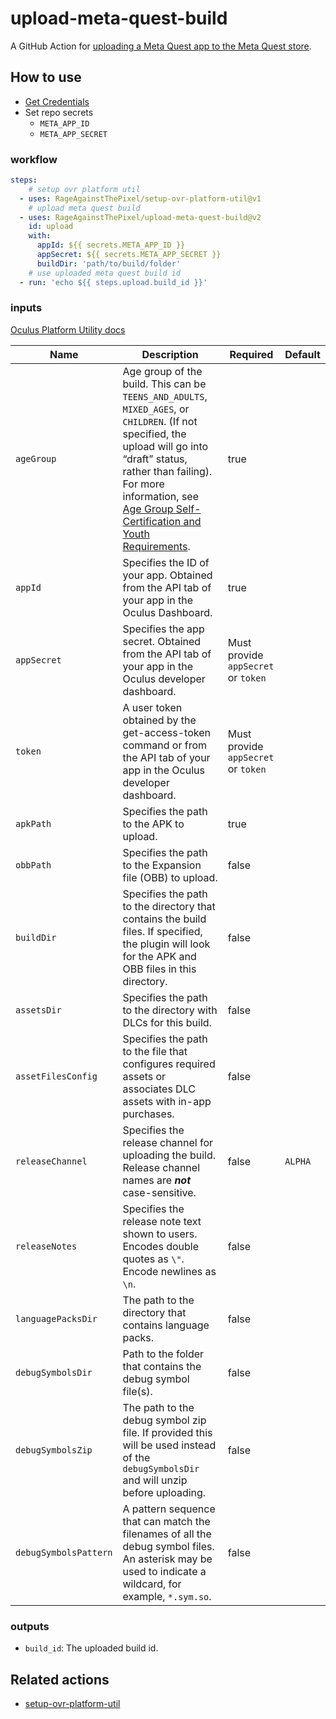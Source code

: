 # upload-meta-quest-build

A GitHub Action for [uploading a Meta Quest app to the Meta Quest store](https://developer.oculus.com/resources/publish-reference-platform-command-line-utility/#upload-quest).

## How to use

* [Get Credentials](https://developer.oculus.com/resources/publish-reference-platform-command-line-utility/#credentials)
* Set repo secrets
  * `META_APP_ID`
  * `META_APP_SECRET`

### workflow

```yaml
steps:
    # setup ovr platform util
  - uses: RageAgainstThePixel/setup-ovr-platform-util@v1
    # upload meta quest build
  - uses: RageAgainstThePixel/upload-meta-quest-build@v2
    id: upload
    with:
      appId: ${{ secrets.META_APP_ID }}
      appSecret: ${{ secrets.META_APP_SECRET }}
      buildDir: 'path/to/build/folder'
    # use uploaded meta quest build id
  - run: 'echo ${{ steps.upload.build_id }}'
```

### inputs

[Oculus Platform Utility docs](https://developer.oculus.com/resources/publish-reference-platform-command-line-utility/)

| Name | Description | Required | Default |
| ---- | ----------- | ------- |----------|
| `ageGroup` | Age group of the build. This can be `TEENS_AND_ADULTS`, `MIXED_AGES`, or `CHILDREN`. (If not specified, the upload will go into “draft” status, rather than failing). For more information, see [Age Group Self-Certification and Youth Requirements](https://developer.oculus.com/resources/age-groups). | true | |
| `appId` | Specifies the ID of your app. Obtained from the API tab of your app in the Oculus Dashboard. | true | |
| `appSecret` |Specifies the app secret. Obtained from the API tab of your app in the Oculus developer dashboard. | Must provide `appSecret` or `token` | |
| `token` | A user token obtained by the get-access-token command or from the API tab of your app in the Oculus developer dashboard. | Must provide `appSecret` or `token` | |
| `apkPath` | Specifies the path to the APK to upload. | true | |
| `obbPath` | Specifies the path to the Expansion file (OBB) to upload. | false | |
| `buildDir` | Specifies the path to the directory that contains the build files. If specified, the plugin will look for the APK and OBB files in this directory. | false | |
| `assetsDir` | Specifies the path to the directory with DLCs for this build. | false | |
| `assetFilesConfig` | Specifies the path to the file that configures required assets or associates DLC assets with in-app purchases. | false | |
| `releaseChannel` | Specifies the release channel for uploading the build. Release channel names are ***not*** case-sensitive. | false | `ALPHA` |
| `releaseNotes` | Specifies the release note text shown to users. Encodes double quotes as `\"`. Encode newlines as `\n`. | false | |
| `languagePacksDir` | The path to the directory that contains language packs. | false | |
| `debugSymbolsDir` | Path to the folder that contains the debug symbol file(s). | false | |
| `debugSymbolsZip` | The path to the debug symbol zip file. If provided this will be used instead of the `debugSymbolsDir` and will unzip before uploading. | false | |
| `debugSymbolsPattern` | A pattern sequence that can match the filenames of all the debug symbol files. An asterisk may be used to indicate a wildcard, for example, `*.sym.so`. | false | |

### outputs

* `build_id`: The uploaded build id.

## Related actions

* [setup-ovr-platform-util](https://github.com/RageAgainstThePixel/setup-ovr-platform-util)
